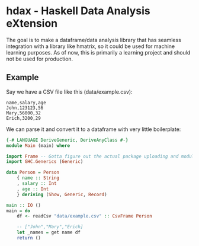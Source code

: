 # hdax - Haskell Data Analysis eXtension

The goal is to make a dataframe/data analysis library that has seamless integration with a library like hmatrix, so it could be used for machine learning purposes. As of now, this is primarily a learning project and should not be used for production.

## Example
Say we have a CSV file like this (data/example.csv):

```csv
name,salary,age
John,123123,56
Mary,56000,32
Erich,3200,29
```

We can parse it and convert it to a dataframe with very little boilerplate:

```haskell
{-# LANGUAGE DeriveGeneric, DeriveAnyClass #-}
module Main (main) where

import Frame -- Gotta figure out the actual package uploading and module names later lol
import GHC.Generics (Generic)

data Person = Person
    { name :: String
    , salary :: Int
    , age :: Int
    } deriving (Show, Generic, Record)

main :: IO ()
main = do
    df <- readCsv "data/example.csv" :: CsvFrame Person

    -- ["John","Mary","Erich]
    let _names = get name df 
    return ()
```
